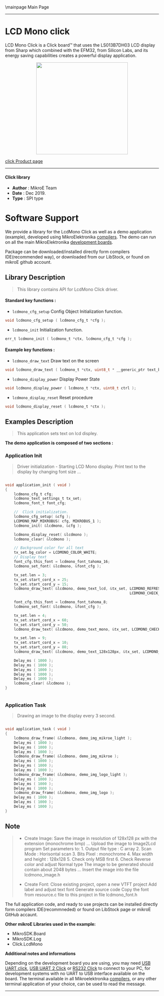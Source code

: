 \mainpage Main Page
 
---
# LCD Mono click

LCD Mono Click is a Click board™ that uses the LS013B7DH03 LCD display from Sharp which combined with the EFM32, from Silicon Labs, and its energy saving capabilities creates a powerful display application.

<p align="center">
  <img src="https://download.mikroe.com/images/click_for_ide/lcdmono_click.png" height=300px>
</p>

[click Product page](https://www.mikroe.com/lcd-mono-click)

---


#### Click library 

- **Author**        : MikroE Team
- **Date**          : Dec 2019.
- **Type**          : SPI type


# Software Support

We provide a library for the LcdMono Click 
as well as a demo application (example), developed using MikroElektronika 
[compilers](https://shop.mikroe.com/compilers). 
The demo can run on all the main MikroElektronika [development boards](https://shop.mikroe.com/development-boards).

Package can be downloaded/installed directly form compilers IDE(recommended way), or downloaded from our LibStock, or found on mikroE github account. 

## Library Description

> This library contains API for LcdMono Click driver.

#### Standard key functions :

- `lcdmono_cfg_setup` Config Object Initialization function.
```c
void lcdmono_cfg_setup ( lcdmono_cfg_t *cfg ); 
```

- `lcdmono_init` Initialization function.
```c
err_t lcdmono_init ( lcdmono_t *ctx, lcdmono_cfg_t *cfg );
```

#### Example key functions :

- `lcdmono_draw_text` Draw text on the screen
```c
void lcdmono_draw_text ( lcdmono_t *ctx, uint8_t * __generic_ptr text_buf, lcdmono_text_settings_t *tx_set, uint8_t end_mode );
```

- `lcdmono_display_power` Display Power State
```c
void lcdmono_display_power ( lcdmono_t *ctx, uint8_t ctrl );
```

- `lcdmono_display_reset` Reset procedure
```c
void lcdmono_display_reset ( lcdmono_t *ctx );
```

## Examples Description

> This application sets text on lcd displey.

**The demo application is composed of two sections :**

### Application Init 

> Driver initialization - Starting LCD Mono display. Print text to the display by changing font size ...

```c

void application_init ( void )
{
    lcdmono_cfg_t cfg;
    lcdmono_text_settings_t tx_set;
    lcdmono_font_t font_cfg;

    //  Click initialization.
    lcdmono_cfg_setup( &cfg );
    LCDMONO_MAP_MIKROBUS( cfg, MIKROBUS_1 );
    lcdmono_init( &lcdmono, &cfg );

    lcdmono_display_reset( &lcdmono );
    lcdmono_clear( &lcdmono );

    // Background color for all text
    tx_set.bg_color = LCDMONO_COLOR_WHITE;
    // Display text
    font_cfg.this_font = lcdmono_font_tahoma_16;
    lcdmono_set_font( &lcdmono, &font_cfg );

    tx_set.len = 3;
    tx_set.start_cord_x = 25;
    tx_set.start_cord_y = 15;
    lcdmono_draw_text( &lcdmono, demo_text_lcd, &tx_set, LCDMONO_REFRESH_TEXT_BUFFER | 
                                                         LCDMONO_CHECK_NEW_TEXT );

    font_cfg.this_font = lcdmono_font_tahoma_8;
    lcdmono_set_font( &lcdmono, &font_cfg );

    tx_set.len = 4;
    tx_set.start_cord_x = 60;
    tx_set.start_cord_y = 50;
    lcdmono_draw_text( &lcdmono, demo_text_mono, &tx_set, LCDMONO_CHECK_NEW_TEXT );

    tx_set.len = 9;
    tx_set.start_cord_x = 10;
    tx_set.start_cord_y = 80;
    lcdmono_draw_text( &lcdmono, demo_text_128x128px, &tx_set, LCDMONO_REFRESH_DISPLAY_END );

    Delay_ms ( 1000 );
    Delay_ms ( 1000 );
    Delay_ms ( 1000 );
    Delay_ms ( 1000 );
    Delay_ms ( 1000 );
    lcdmono_clear( &lcdmono );
}
  
```

### Application Task

> Drawing an image to the display every 3 second.

```c

void application_task ( void )
{
    lcdmono_draw_frame( &lcdmono, demo_img_mikroe_light );
    Delay_ms ( 1000 );
    Delay_ms ( 1000 );
    Delay_ms ( 1000 );
    lcdmono_draw_frame( &lcdmono, demo_img_mikroe );
    Delay_ms ( 1000 );
    Delay_ms ( 1000 );
    Delay_ms ( 1000 );
    lcdmono_draw_frame( &lcdmono, demo_img_logo_light );
    Delay_ms ( 1000 );
    Delay_ms ( 1000 );
    Delay_ms ( 1000 );
    lcdmono_draw_frame( &lcdmono, demo_img_logo );
    Delay_ms ( 1000 );
    Delay_ms ( 1000 );
    Delay_ms ( 1000 );
}

```

## Note

>  - Create Image:
>      Save the image in resolution of 128x128 px with the extension (monochrome bmp) ...
>      Upload the image to Image2Lcd program
>      Set parameters to:
>             1. Output file type : C array
>             2. Scan Mode : Horisontal scan
>             3. Bits Pixel : monochrome
>             4. Max width and height : 128x128
>             5. Check only MSB first
>             6. Check Reverse color and adjust Normal type
>  The image to be generated should contain about 2048 bytes ...
>  Insert the image into the file lcdmono_image.h
> 
>  - Create Font:
>      Close existing project, open a new VTFT project
>      Add label and adjust text font
>      Generate source code
>      Copy the font from resource.c file to this project in file lcdmono_font.h

The full application code, and ready to use projects can be  installed directly form compilers IDE(recommneded) or found on LibStock page or mikroE GitHub accaunt.

**Other mikroE Libraries used in the example:** 

- MikroSDK.Board
- MikroSDK.Log
- Click.LcdMono

**Additional notes and informations**

Depending on the development board you are using, you may need 
[USB UART click](https://shop.mikroe.com/usb-uart-click), 
[USB UART 2 Click](https://shop.mikroe.com/usb-uart-2-click) or 
[RS232 Click](https://shop.mikroe.com/rs232-click) to connect to your PC, for 
development systems with no UART to USB interface available on the board. The 
terminal available in all Mikroelektronika 
[compilers](https://shop.mikroe.com/compilers), or any other terminal application 
of your choice, can be used to read the message.



---
